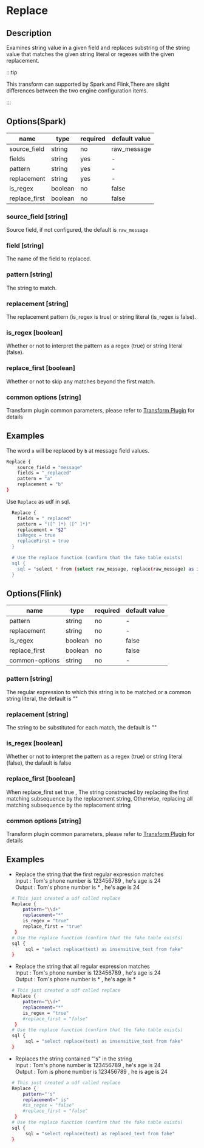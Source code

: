 # Replace

## Description

Examines string value in a given field and replaces substring of the string value that matches the given string literal
or regexes with the given replacement.

:::tip

This transform can supported by Spark and Flink,There are slight differences between the two engine configuration items.

:::

## Options(Spark)

| name           | type   | required | default value |
| -------------- | ------ | -------- | ------------- |
| source_field   | string | no       | raw_message   |
| fields         | string | yes      | -             |
| pattern        | string | yes      | -             |
| replacement    | string | yes      | -             |
| is_regex       | boolean| no       | false         |
| replace_first  | boolean| no       | false         |

### source_field [string]

Source field, if not configured, the default is `raw_message`

### field [string]

The name of the field to replaced.

### pattern [string]

The string to match.

### replacement [string]

The replacement pattern (is_regex is true) or string literal (is_regex is false).

### is_regex [boolean]

Whether or not to interpret the pattern as a regex (true) or string literal (false).

### replace_first [boolean]

Whether or not to skip any matches beyond the first match.

### common options [string]

Transform plugin common parameters, please refer to [Transform Plugin](common-options.mdx) for details

## Examples

The word `a` will be replaced by `b` at message field values.

```bash
Replace {
    source_field = "message"
    fields = "_replaced"
    pattern = "a"
    replacement = "b"
}
```

Use `Replace` as udf in sql.

```bash
  Replace {
    fields = "_replaced"
    pattern = "([^ ]*) ([^ ]*)"
    replacement = "$2“
    isRegex = true
    replaceFirst = true
  }

  # Use the replace function (confirm that the fake table exists)
  sql {
    sql = "select * from (select raw_message, replace(raw_message) as info_row from fake) t1"
  }
```

## Options(Flink)

| name  | type   | required | default value |
| ----- | ------ | -------- |---------------|
| pattern      | string | no       | -             |
| replacement | string  | no      | -             |
| is_regex | boolean  | no      | false         |
| replace_first | boolean  | no      | false         |
| common-options | string | no       | -             |

### pattern [string]

The regular expression to which this string is to be matched or a common string literal, the default is ""

### replacement [string]

The string to be substituted for each match, the default is ""

### is_regex [boolean]

Whether or not to interpret the pattern as a regex (true) or string literal (false), the dafault is false

### replace_first [boolean]

When replace_first set true , The string constructed by replacing the first matching subsequence by the replacement string, Otherwise, replacing all matching subsequence by the replacement string

### common options [string]

Transform plugin common parameters, please refer to [Transform Plugin](common-options.mdx) for details

## Examples

- Replace the string that the first regular expression matches  
  Input : Tom's phone number is 123456789 , he's age is 24  
  Output : Tom's phone number is * , he's age is 24

```bash
  # This just created a udf called replace
  Replace {
      pattern="\\d+"
      replacement="*"
      is_regex = "true"
      replace_first = "true"
   }
  # Use the replace function (confirm that the fake table exists)
  sql {
       sql = "select replace(text) as insensitive_text from fake"
  }
```

- Replace the string that all regular expression matches  
  Input : Tom's phone number is 123456789 , he's age is 24  
  Output : Tom's phone number is * , he's age is *

```bash
  # This just created a udf called replace
  Replace {
      pattern="\\d+"
      replacement="*"
      is_regex = "true"
      #replace_first = "false" 
   }
  # Use the replace function (confirm that the fake table exists)
  sql {
       sql = "select replace(text) as insensitive_text from fake"
  }
```

- Replaces the string contained "'s" in the string  
  Input : Tom's phone number is 123456789 , he's age is 24  
  Output : Tom is phone number is 123456789 , he is age is 24

```bash
  # This just created a udf called replace
  Replace {
      pattern="'s"
      replacement=" is"
      #is_regex = "false"
      #replace_first = "false"
   }
  # Use the replace function (confirm that the fake table exists)
  sql {
       sql = "select replace(text) as replaced_text from fake"
  }
```


